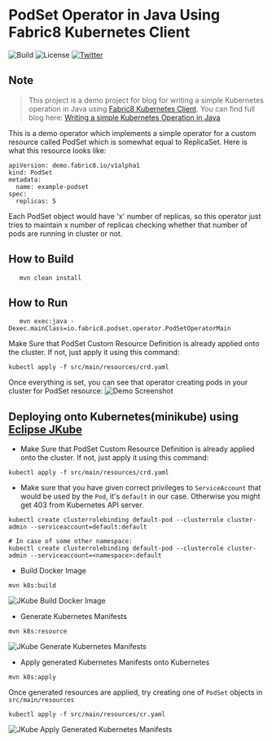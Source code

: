 # PodSet Operator in Java Using Fabric8 Kubernetes Client

![Build](https://github.com/rohanKanojia/podsetoperatorinjava/workflows/Java%20CI%20with%20Maven/badge.svg?branch=master)
![License](https://img.shields.io/github/license/rohanKanojia/podsetoperatorinjava)
[![Twitter](https://img.shields.io/twitter/follow/fabric8io?style=social)](https://twitter.com/fabric8io)

## Note
> This project is a demo project for blog for writing a simple Kubernetes operation in Java using [Fabric8 Kubernetes Client](https://github.com/fabric8io/kubernetes-client). You can find full blog here: [Writing a simple Kubernetes Operation in Java](https://developers.redhat.com/blog/2019/10/07/write-a-simple-kubernetes-operator-in-java-using-the-fabric8-kubernetes-client/)

This is a demo operator which implements a simple operator for a custom resource called PodSet which is somewhat equal to ReplicaSet. Here 
is what this resource looks like:
```
apiVersion: demo.fabric8.io/v1alpha1
kind: PodSet
metadata:
  name: example-podset
spec:
  replicas: 5
```

Each PodSet object would have 'x' number of replicas, so this operator just tries to maintain x number of replicas checking whether that number
of pods are running in cluster or not.

## How to Build
```
   mvn clean install
```

## How to Run
```
   mvn exec:java -Dexec.mainClass=io.fabric8.podset.operator.PodSetOperatorMain
```

Make Sure that PodSet Custom Resource Definition is already applied onto the cluster. If not, just apply it using this command:
```
kubectl apply -f src/main/resources/crd.yaml
```

Once everything is set, you can see that operator creating pods in your cluster for PodSet resource:
![Demo Screenshot](https://i.imgur.com/ECNKBjG.png)

## Deploying onto Kubernetes(minikube) using [Eclipse JKube](https://github.com/eclipse/jkube)
- Make Sure that PodSet Custom Resource Definition is already applied onto the cluster. If not, just apply it using this command:
 ```
 kubectl apply -f src/main/resources/crd.yaml
 ```
- Make sure that you have given correct privileges to `ServiceAccount` that would be used by the `Pod`, it's `default` in our case. Otherwise you might get 403 from Kubernetes API server.
```
kubectl create clusterrolebinding default-pod --clusterrole cluster-admin --serviceaccount=default:default

# In case of some other namespace:
kubectl create clusterrolebinding default-pod --clusterrole cluster-admin --serviceaccount=<namespace>:default
```
- Build Docker Image
```
mvn k8s:build
```
![JKube Build Docker Image](https://i.imgur.com/IXVlZ8e.png)

- Generate Kubernetes Manifests
```
mvn k8s:resource
```
![JKube Generate Kubernetes Manifests](https://i.imgur.com/slDdq3X.png)
- Apply generated Kubernetes Manifests onto Kubernetes
```
mvn k8s:apply
```
Once generated resources are applied, try creating one of `PodSet` objects in `src/main/resources`
```
kubectl apply -f src/main/resources/cr.yaml
```
![JKube Apply Generated Kubernetes Manifests](https://i.imgur.com/dgp8lX5.png)

